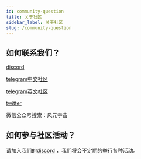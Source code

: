 ```yaml
---
id: community-question
title: 关于社区
sidebar_label: 关于社区
slug: /community-question
---
```

## 如何联系我们？
[discord](https://discord.gg/WYnUS8Dw)

[telegram中文社区](https://t.me/joinchat/mNxJoJn4p4JhYjU1)

[telegram英文社区](https://t.me/joinchat/734F6GmJqss2M2Rl)

[twitter](https://twitter.com/windmetaverse)

微信公众号搜索：风元宇宙

## 如何参与社区活动？
请加入我们的[discord](https://discord.gg/WYnUS8Dw) ，我们将会不定期的举行各种活动。

